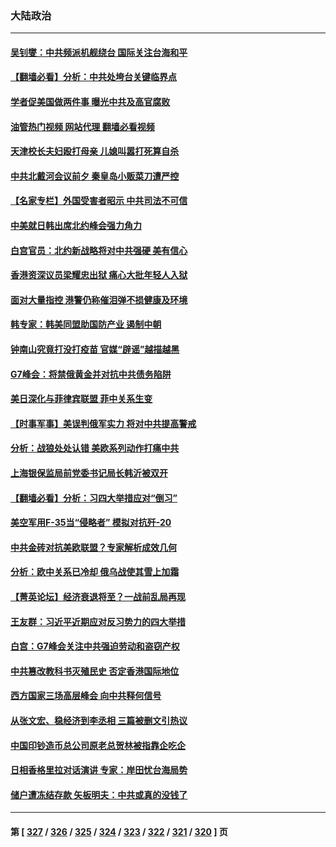 ### 大陆政治
---
#### [吴钊燮：中共频派机舰绕台 国际关注台海和平](../../pages/ncid277/n13768139.md?06271645) 
#### [【翻墙必看】分析：中共处垮台关键临界点](../../pages/ncid277/n13768073.md?06271645) 
#### [学者促美国做两件事 曝光中共及高官腐败](../../pages/ncid277/n13768044.md?06271645) 
#### [油管热门视频 网站代理 翻墙必看视频](http://209.222.30.114:81/youtube.html?06271645)
#### [天津校长夫妇殴打母亲 儿媳叫嚣打死算自杀](../../pages/ncid277/n13767387.md?06271645) 
#### [中共北戴河会议前夕 秦皇岛小贩菜刀遭严控](../../pages/ncid277/n13767960.md?06271645) 
#### [【名家专栏】外国受害者昭示 中共司法不可信](../../pages/ncid277/n13767326.md?06271645) 
#### [中美就日韩出席北约峰会强力角力](../../pages/ncid277/n13767842.md?06271645) 
#### [白宫官员：北约新战略将对中共强硬 美有信心](../../pages/ncid277/n13767901.md?06271645) 
#### [香港资深议员梁耀忠出狱 痛心大批年轻人入狱](../../pages/ncid277/n13767820.md?06271645) 
#### [面对大量指控 港警仍称催泪弹不损健康及环境](../../pages/ncid277/n13767846.md?06271645) 
#### [韩专家：韩美同盟助国防产业 遏制中朝](../../pages/ncid277/n13767894.md?06271645) 
#### [钟南山究竟打没打疫苗 官媒“辟谣”越描越黑](../../pages/ncid277/n13767868.md?06271645) 
#### [G7峰会：将禁俄黄金并对抗中共债务陷阱](../../pages/ncid277/n13767783.md?06271645) 
#### [美日深化与菲律宾联盟 菲中关系生变](../../pages/ncid277/n13767862.md?06271645) 
#### [【时事军事】美误判俄军实力 将对中共提高警戒](../../pages/ncid277/n13767007.md?06271645) 
#### [分析：战狼处处认错 美欧系列动作打痛中共](../../pages/ncid277/n13767077.md?06271645) 
#### [上海银保监局前党委书记局长韩沂被双开](../../pages/ncid277/n13767729.md?06271645) 
#### [【翻墙必看】分析：习四大举措应对“倒习”](../../pages/ncid277/n13767569.md?06271645) 
#### [美空军用F-35当“侵略者” 模拟对抗歼-20](../../pages/ncid277/n13764726.md?06271645) 
#### [中共金砖对抗美欧联盟？专家解析成效几何](../../pages/ncid277/n13766960.md?06271645) 
#### [分析：欧中关系已冷却 俄乌战使其雪上加霜](../../pages/ncid277/n13766306.md?06271645) 
#### [【菁英论坛】经济衰退将至？一战前乱局再现](../../pages/ncid277/n13767438.md?06271645) 
#### [王友群：习近平近期应对反习势力的四大举措](../../pages/ncid277/n13767027.md?06271645) 
#### [白宫：G7峰会关注中共强迫劳动和盗窃产权](../../pages/ncid277/n13767417.md?06271645) 
#### [中共篡改教科书灭殖民史 否定香港国际地位](../../pages/ncid277/n13767369.md?06271645) 
#### [西方国家三场高层峰会 向中共释何信号](../../pages/ncid277/n13766976.md?06271645) 
#### [从张文宏、稳经济到李丞相 三篇被删文引热议](../../pages/ncid277/n13767175.md?06271645) 
#### [中国印钞造币总公司原老总贺林被指靠企吃企](../../pages/ncid277/n13767238.md?06271645) 
#### [日相香格里拉对话演讲 专家：岸田忧台海局势](../../pages/ncid277/n13767253.md?06271645) 
#### [储户遭冻结存款 矢板明夫：中共或真的没钱了](../../pages/ncid277/n13767097.md?06271645) 

---
#### 第 [ [327](./327.md?06271645) / [326](./326.md?06271645) / [325](./325.md?06271645) / [324](./324.md?06271645) / [323](./323.md?06271645) / [322](./322.md?06271645) / [321](./321.md?06271645) / [320](./320.md?06271645) ] 页
